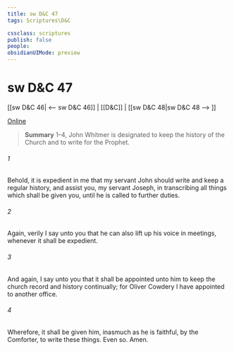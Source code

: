 ```yaml
---
title: sw D&C 47
tags: Scriptures\D&C

cssclass: scriptures
publish: false
people:
obsidianUIMode: preview
---
```


# sw D&C 47
[[sw D&C 46| <-- sw D&C 46]] | [[D&C]] | [[sw D&C 48|sw D&C 48 --> ]]

[Online](https://churchofjesuschrist.org/study/scriptures/dc-testament/dc/47?lang=eng)

> __Summary__
1–4, John Whitmer is designated to keep the history of the Church and to write for the Prophet.

###### 1 
Behold, it is expedient in me that my servant John should write and keep a regular history, and assist you, my servant Joseph, in transcribing all things which shall be given you, until he is called to further duties.

###### 2 
Again, verily I say unto you that he can also lift up his voice in meetings, whenever it shall be expedient.

###### 3 
And again, I say unto you that it shall be appointed unto him to keep the church record and history continually; for Oliver Cowdery I have appointed to another office.

###### 4 
Wherefore, it shall be given him, inasmuch as he is faithful, by the Comforter, to write these things. Even so. Amen.

